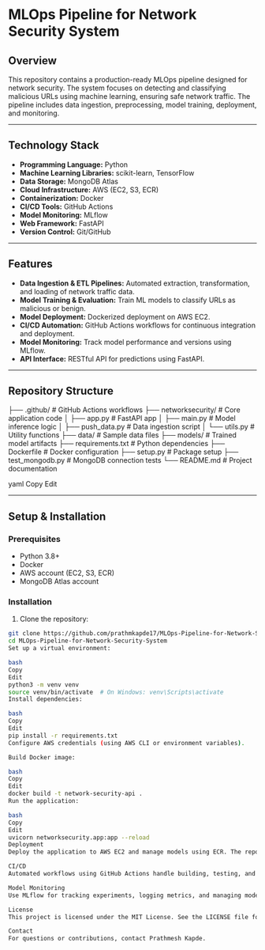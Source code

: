# MLOps Pipeline for Network Security System

## Overview
This repository contains a production-ready MLOps pipeline designed for network security. The system focuses on detecting and classifying malicious URLs using machine learning, ensuring safe network traffic. The pipeline includes data ingestion, preprocessing, model training, deployment, and monitoring.

---

## Technology Stack
- **Programming Language:** Python  
- **Machine Learning Libraries:** scikit-learn, TensorFlow  
- **Data Storage:** MongoDB Atlas  
- **Cloud Infrastructure:** AWS (EC2, S3, ECR)  
- **Containerization:** Docker  
- **CI/CD Tools:** GitHub Actions  
- **Model Monitoring:** MLflow  
- **Web Framework:** FastAPI  
- **Version Control:** Git/GitHub  

---

## Features
- **Data Ingestion & ETL Pipelines:** Automated extraction, transformation, and loading of network traffic data.  
- **Model Training & Evaluation:** Train ML models to classify URLs as malicious or benign.  
- **Model Deployment:** Dockerized deployment on AWS EC2.  
- **CI/CD Automation:** GitHub Actions workflows for continuous integration and deployment.  
- **Model Monitoring:** Track model performance and versions using MLflow.  
- **API Interface:** RESTful API for predictions using FastAPI.  

---

## Repository Structure
├── .github/ # GitHub Actions workflows
├── networksecurity/ # Core application code
│ ├── app.py # FastAPI app
│ ├── main.py # Model inference logic
│ ├── push_data.py # Data ingestion script
│ └── utils.py # Utility functions
├── data/ # Sample data files
├── models/ # Trained model artifacts
├── requirements.txt # Python dependencies
├── Dockerfile # Docker configuration
├── setup.py # Package setup
├── test_mongodb.py # MongoDB connection tests
└── README.md # Project documentation

yaml
Copy
Edit

---

## Setup & Installation

### Prerequisites
- Python 3.8+  
- Docker  
- AWS account (EC2, S3, ECR)  
- MongoDB Atlas account  

### Installation
1. Clone the repository:
```bash
git clone https://github.com/prathmkapde17/MLOps-Pipeline-for-Network-Security-System.git
cd MLOps-Pipeline-for-Network-Security-System
Set up a virtual environment:

bash
Copy
Edit
python3 -m venv venv
source venv/bin/activate  # On Windows: venv\Scripts\activate
Install dependencies:

bash
Copy
Edit
pip install -r requirements.txt
Configure AWS credentials (using AWS CLI or environment variables).

Build Docker image:

bash
Copy
Edit
docker build -t network-security-api .
Run the application:

bash
Copy
Edit
uvicorn networksecurity.app:app --reload
Deployment
Deploy the application to AWS EC2 and manage models using ECR. The repository includes Docker support for smooth deployment.

CI/CD
Automated workflows using GitHub Actions handle building, testing, and deploying updates.

Model Monitoring
Use MLflow for tracking experiments, logging metrics, and managing model versions.

License
This project is licensed under the MIT License. See the LICENSE file for details.

Contact
For questions or contributions, contact Prathmesh Kapde.
